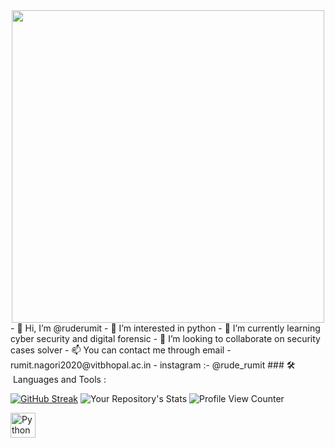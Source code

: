 
<div id="header" align="center">
  <img src="https://media.giphy.com/media/WSBeyxvC1jH496xQGA/giphy.gif" width="500"/>
</div>
- 👋 Hi, I’m @ruderumit
- 👀 I’m interested in python
- 🌱 I’m currently learning cyber security and digital forensic
- 💞️ I’m looking to collaborate on security cases solver
- 📫 You can contact me through email - rumit.nagori2020@vitbhopal.ac.in
- instagram :- @rude_rumit
### 🛠 &nbsp;Languages and Tools :


<!---
ruderumit/ruderumit is a ✨ special ✨ repository because its `README.md` (this file) appears on your GitHub profile.
You can click the Preview link to take a look at your changes.
--->
[![GitHub Streak](http://github-readme-streak-stats.herokuapp.com?user=ruderumit1403&theme=radical&hide_border=true)](https://git.io/streak-stats)
![Your Repository's Stats](https://github-readme-stats.vercel.app/api/top-langs/?username=ruderumit1403&theme=blue-green)
![Profile View Counter](https://komarev.com/ghpvc/?username=ruderumit1403)


<p>
<img src="[https://github.com/devicons/devicon/blob/master/icons/java/java-original-wordmark.svg](https://www.google.com/url?sa=i&url=https%3A%2F%2Fen.wikipedia.org%2Fwiki%2FPython_%2528programming_language%2529&psig=AOvVaw3Fw_0INFHMv5XLNB26uJ8L&ust=1681704931852000&source=images&cd=vfe&ved=0CBEQjRxqFwoTCODnpYXFrf4CFQAAAAAdAAAAABAF)" title="PYTHON" alt="Python" width="40" height="40"/>&nbsp;
</p>
